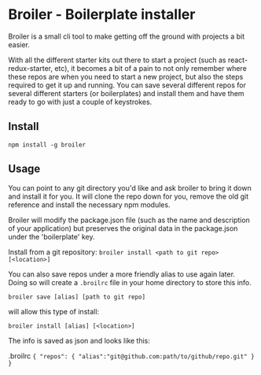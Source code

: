 # Broiler - Boilerplate installer

Broiler is a small cli tool to make getting off the ground with projects a bit easier. 

With all the different starter kits out there to start a project (such as react-redux-starter, etc), it becomes a bit of a pain to not only remember where these repos are when you need to start a new project, but also the steps required to get it up and running. You can save several different repos for several different starters (or boilerplates) and install them and have them ready to go with just a couple of keystrokes.

## Install
`npm install -g broiler`

## Usage
You can point to any git directory you'd like and ask broiler to bring it down and install it for you. It will clone the repo down for you, remove the old git reference and install the necessary npm modules. 

Broiler will modify the package.json file (such as the name and description of your application) but preserves the original data in the package.json under the 'boilerplate' key.

Install from a git repository:
`broiler install <path to git repo> [<location>]`

You can also save repos under a more friendly alias to use again later. Doing so will create a `.broilrc` file in your home directory to store this info.

`broiler save [alias] [path to git repo]`

will allow this type of install:

`broiler install [alias] [<location>]`

The info is saved as json and looks like this:

.broilrc
    `{
        "repos": {
            "alias":"git@github.com:path/to/github/repo.git"
        }
    }`